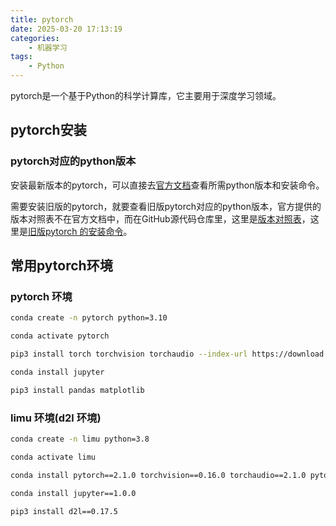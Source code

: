 ```yaml
---
title: pytorch
date: 2025-03-20 17:13:19
categories:
    - 机器学习
tags:
    - Python
---
```


pytorch是一个基于Python的科学计算库，它主要用于深度学习领域。

<!--more-->

## pytorch安装

### pytorch对应的python版本

安装最新版本的pytorch，可以直接去[官方文档](https://pytorch.ac.cn/)查看所需python版本和安装命令。

需要安装旧版的pytorch，就要查看旧版pytorch对应的python版本，官方提供的版本对照表不在官方文档中，而在GitHub源代码仓库里，这里是[版本对照表](https://github.com/pytorch/pytorch/blob/main/RELEASE.md#release-compatibility-matrix)，这里是[旧版pytorch 的安装命令](https://pytorch.ac.cn/get-started/previous-versions/)。

## 常用pytorch环境

### pytorch 环境

```bash
conda create -n pytorch python=3.10
```

```bash
conda activate pytorch
```

```bash
pip3 install torch torchvision torchaudio --index-url https://download.pytorch.org/whl/cu128
```

```bash
conda install jupyter
```

```bash
pip3 install pandas matplotlib
```

### limu 环境(d2l 环境)

```bash
conda create -n limu python=3.8
```

```bash
conda activate limu
```

```bash
conda install pytorch==2.1.0 torchvision==0.16.0 torchaudio==2.1.0 pytorch-cuda=12.1 -c pytorch -c nvidia
```

```bash
conda install jupyter==1.0.0
```

```bash
pip3 install d2l==0.17.5
```
